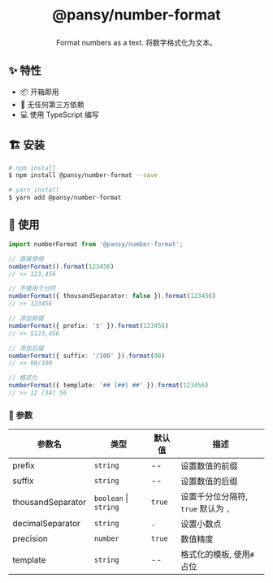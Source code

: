 <h1 align="center" style="line-height: 50px; height: 50px">
  <span>@pansy/number-format<span>
</h1>

<div align="center">
  Format numbers as a text. 将数字格式化为文本。
</div>

## ✨ 特性

- 📦 开箱即用
- 💝 无任何第三方依赖
- 💻 使用 TypeScript 编写

## 🏗 安装

```sh
# npm install
$ npm install @pansy/number-format --save

# yarn install
$ yarn add @pansy/number-format
```

## 🔨 使用

```ts
import numberFormat from '@pansy/number-format';

// 直接使用
numberFormat().format(123456) 
// >> 123,456

// 不使用千分符
numberFormat({ thousandSeparator: false }).format(123456) 
// >> 123456

// 添加前缀
numberFormat({ prefix: '$' }).format(123456) 
// >> $123,456

// 添加后缀
numberFormat({ suffix: '/100' }).format(98) 
// >> 98/100

// 格式化
numberFormat({ template: '## [##] ##' }).format(123456) 
// >> 12 [34] 56
```

### 🎉 参数

|参数名|类型|默认值|描述|
|----|-----|----|----|
|prefix| `string` |--|设置数值的前缀|
|suffix| `string` |--|设置数值的后缀|
|thousandSeparator| `boolean` \| `string` | `true` |设置千分位分隔符, `true` 默认为 `,` |
|decimalSeparator| `string` | `.` | 设置小数点 |
|precision| `number` | `true`|数值精度|
|template| `string` | -- |格式化的模板, 使用`#`占位|
